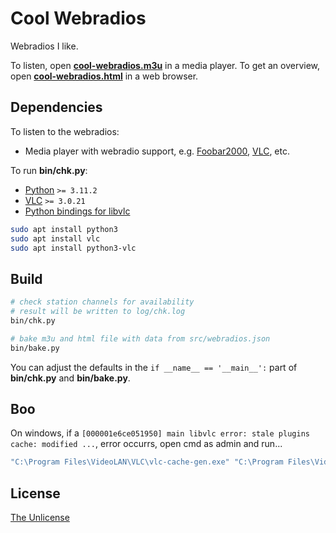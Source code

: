 # Cool Webradios

Webradios I like.


To listen, open **[cool-webradios.m3u](https://etrusci.org/tool/cool-webradios/cool-webradios.m3u)** in a media player.
To get an overview, open **[cool-webradios.html](https://etrusci.org/tool/cool-webradios/cool-webradios.html)** in a web browser.




## Dependencies

To listen to the webradios:
- Media player with webradio support, e.g. [Foobar2000](https://www.foobar2000.org), [VLC](https://videolan.org), etc.

To run **bin/chk.py**:

- [Python](https://python.org) `>= 3.11.2`
- [VLC](https://videolan.org) `>= 3.0.21`
- [Python bindings for libvlc](https://github.com/oaubert/python-vlc)

```sh
sudo apt install python3
sudo apt install vlc
sudo apt install python3-vlc
```




## Build

```sh
# check station channels for availability
# result will be written to log/chk.log
bin/chk.py

# bake m3u and html file with data from src/webradios.json
bin/bake.py
```

You can adjust the defaults in the `if __name__ == '__main__':` part of **bin/chk.py** and **bin/bake.py**.




## Boo

On windows, if a `[000001e6ce051950] main libvlc error: stale plugins cache: modified ...`, error occurrs, open cmd as admin and run...

```sh
"C:\Program Files\VideoLAN\VLC\vlc-cache-gen.exe" "C:\Program Files\VideoLAN\VLC\plugins"
```




## License

[The Unlicense](./LICENSE.md)
